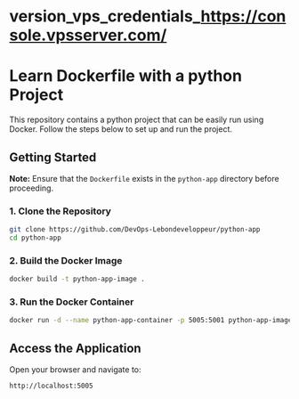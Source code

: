 # version_vps_credentials_https://console.vpsserver.com/
# Learn Dockerfile with a python Project

This repository contains a python project that can be easily run using Docker. Follow the steps below to set up and run the project.

## Getting Started

**Note:** Ensure that the `Dockerfile` exists in the `python-app` directory before proceeding.

### 1. Clone the Repository
```sh
git clone https://github.com/DevOps-Lebondeveloppeur/python-app
cd python-app
```

### 2. Build the Docker Image
```sh
docker build -t python-app-image .
```

### 3. Run the Docker Container
```sh
docker run -d --name python-app-container -p 5005:5001 python-app-image
```

## Access the Application
Open your browser and navigate to:
```
http://localhost:5005
```
